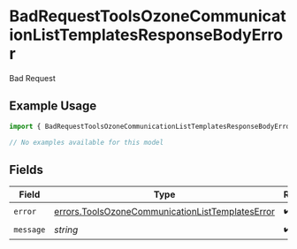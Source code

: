 # BadRequestToolsOzoneCommunicationListTemplatesResponseBodyError

Bad Request

## Example Usage

```typescript
import { BadRequestToolsOzoneCommunicationListTemplatesResponseBodyError } from "@speakeasy-api/bluesky/models/errors";

// No examples available for this model
```

## Fields

| Field                                                                                                                | Type                                                                                                                 | Required                                                                                                             | Description                                                                                                          |
| -------------------------------------------------------------------------------------------------------------------- | -------------------------------------------------------------------------------------------------------------------- | -------------------------------------------------------------------------------------------------------------------- | -------------------------------------------------------------------------------------------------------------------- |
| `error`                                                                                                              | [errors.ToolsOzoneCommunicationListTemplatesError](../../models/errors/toolsozonecommunicationlisttemplateserror.md) | :heavy_check_mark:                                                                                                   | N/A                                                                                                                  |
| `message`                                                                                                            | *string*                                                                                                             | :heavy_check_mark:                                                                                                   | N/A                                                                                                                  |